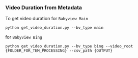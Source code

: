 ### Video Duration from Metadata

To get video duration for `Babyview Main`
```
python get_video_duration.py --bv_type main
```
for `Babyview Bing`
```
python get_video_duration.py --bv_type bing --video_root {FOLDER_FOR_TEM_PROCESSING} --csv_path {OUTPUT}
```
